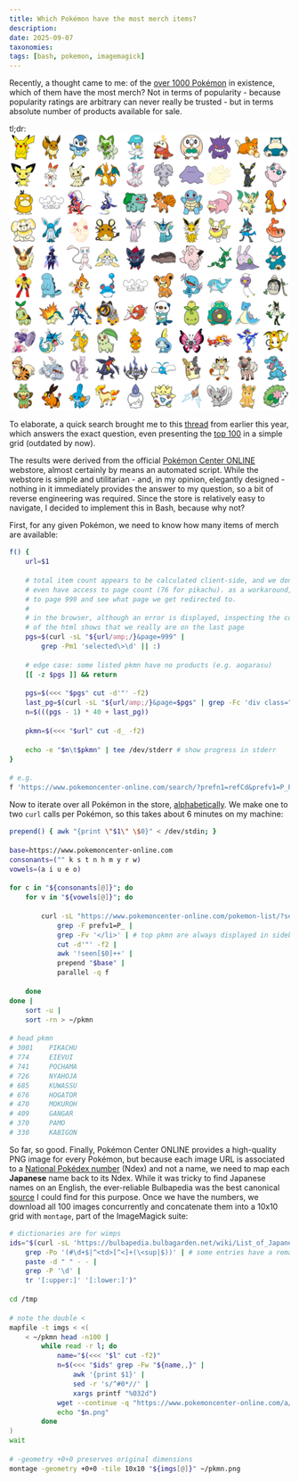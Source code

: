 ```yaml
---
title: Which Pokémon have the most merch items?
description:
date: 2025-09-07
taxonomies:
tags: [bash, pokemon, imagemagick]
---
```


Recently, a thought came to me:
of the
[over 1000 Pokémon](https://bulbapedia.bulbagarden.net/wiki/List_of_Pok%C3%A9mon_by_National_Pok%C3%A9dex_number)
in existence, which of them have the most merch?
Not in terms of popularity - because popularity ratings are arbitrary can never
really be trusted - but in terms absolute number of products available for sale.

tl;dr:![top 100](./2025-09-07-pokemon.png)

To elaborate, a quick search brought me to this
[thread](https://pokemonbbs.com/poke/read.cgi?no=2309078&l=1-) from earlier this
year, which answers the exact question, even presenting the
[top 100](https://img.pokemonbbs.com/upl/45/2309078-1741410149_2.png) in a
simple grid (outdated by now).

The results were derived from the official
[Pokémon Center ONLINE](https://www.pokemoncenter-online.com) webstore, almost
certainly by means an automated script.
While the webstore is simple and utilitarian - and, in my opinion, elegantly
designed - nothing in it immediately provides the answer to my question, so a
bit of reverse engineering was required.
Since the store is relatively easy to navigate, I decided to implement this in
Bash, because why not?

First, for any given Pokémon, we need to know how many items of merch are
available:

```sh
f() {
	url=$1

	# total item count appears to be calculated client-side, and we don't
	# even have access to page count (76 for pikachu). as a workaround, go
	# to page 999 and see what page we get redirected to.
	#
	# in the browser, although an error is displayed, inspecting the contents
	# of the html shows that we really are on the last page
	pgs=$(curl -sL "${url/amp;/}&page=999" |
		grep -Pm1 'selected\>\d' || :)

	# edge case: some listed pkmn have no products (e.g. aogarasu)
	[[ -z $pgs ]] && return

	pgs=$(<<< "$pgs" cut -d'"' -f2)
	last_pg=$(curl -sL "${url/amp;/}&page=$pgs" | grep -Fc 'div class="pho"><')
	n=$(((pgs - 1) * 40 + last_pg))

	pkmn=$(<<< "$url" cut -d_ -f2)

	echo -e "$n\t$pkmn" | tee /dev/stderr # show progress in stderr
}

# e.g.
f 'https://www.pokemoncenter-online.com/search/?prefn1=refCd&prefv1=P_PIKACHU'
```

Now to iterate over all Pokémon in the store,
[alphabetically](https://en.wikipedia.org/wiki/Hiragana#Writing_system).
We make one to two `curl` calls per Pokémon, so this takes about 6 minutes on my
machine:

```sh
prepend() { awk "{print \"$1\" \$0}" < /dev/stdin; }

base=https://www.pokemoncenter-online.com
consonants=("" k s t n h m y r w)
vowels=(a i u e o)

for c in "${consonants[@]}"; do
	for v in "${vowels[@]}"; do

		curl -sL "https://www.pokemoncenter-online.com/pokemon-list/?search=$c$v" |
			grep -F prefv1=P_ |
			grep -Fv '</li>' | # top pkmn are always displayed in sidebar (or something)
			cut -d'"' -f2 |
			awk '!seen[$0]++' |
			prepend "$base" |
			parallel -q f

	done
done |
	sort -u |
	sort -rn > ~/pkmn

# head pkmn
# 3001    PIKACHU
# 774     EIEVUI
# 741     POCHAMA
# 726     NYAHOJA
# 685     KUWASSU
# 676     HOGATOR
# 470     MOKUROH
# 409     GANGAR
# 370     PAMO
# 330     KABIGON
```

So far, so good.
Finally, Pokémon Center ONLINE provides a high-quality PNG image for every
Pokémon, but because each image URL is associated to a
[National Pokédex number](https://bulbapedia.bulbagarden.net/wiki/List_of_Pok%C3%A9mon_by_National_Pok%C3%A9dex_number)
(Ndex) and not a name, we need to map each **Japanese** name back to its Ndex.
While it was tricky to find Japanese names on an English, the ever-reliable
Bulbapedia was the best canonical
[source](https://bulbapedia.bulbagarden.net/wiki/List_of_Japanese_Pok%C3%A9mon_names)
I could find for this purpose.
Once we have the numbers, we download all 100 images concurrently and
concatenate them into a 10x10 grid with `montage`, part of the ImageMagick
suite:

```sh
# dictionaries are for wimps
ids="$(curl -sL 'https://bulbapedia.bulbagarden.net/wiki/List_of_Japanese_Pok%C3%A9mon_names' |
	grep -Po '(#\d+$|^<td>[^<]+(\<sup|$))' | # some entries have a remark after the Japanese name
	paste -d " " - - |
	grep -P '\d' |
	tr '[:upper:]' '[:lower:]')"

cd /tmp

# note the double <
mapfile -t imgs < <(
	< ~/pkmn head -n100 |
		while read -r l; do
			name="$(<<< "$l" cut -f2)"
			n=$(<<< "$ids" grep -Fw "${name,,}" |
				awk '{print $1}' |
				sed -r 's/^#0*//' |
				xargs printf "%032d")
			wget --continue -q "https://www.pokemoncenter-online.com/a/img/pokemon/$n.png" &
			echo "$n.png"
		done
)
wait

# -geometry +0+0 preserves original dimensions
montage -geometry +0+0 -tile 10x10 "${imgs[@]}" ~/pkmn.png
```
